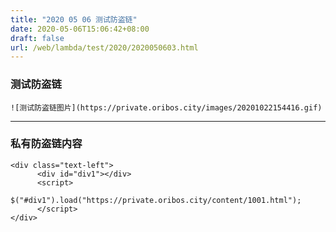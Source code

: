 ```yaml
---
title: "2020 05 06 测试防盗链"
date: 2020-05-06T15:06:42+08:00
draft: false
url: /web/lambda/test/2020/2020050603.html
---
```


### 测试防盗链

```
![测试防盗链图片](https://private.oribos.city/images/20201022154416.gif)
```

***

	
### 私有防盗链内容
```
<div class="text-left">
      <div id="div1"></div>
      <script>
            $("#div1").load("https://private.oribos.city/content/1001.html");
      </script>
</div>

```